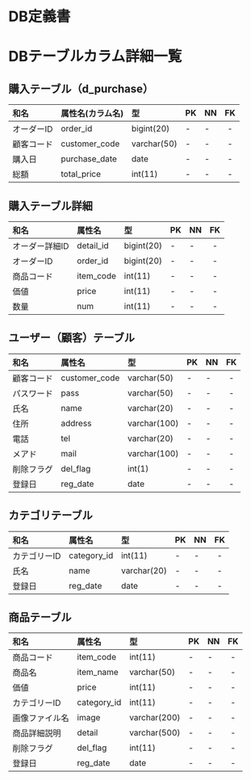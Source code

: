 # DB定義書
# DBテーブルカラム詳細一覧

## 購入テーブル（d_purchase）
|和名|属性名(カラム名)|型|PK|NN|FK|
|:---|:------|:--|:--|:--|:--:|
|オーダーID|order_id|bigint(20)|-|-|-|
|顧客コード|customer_code|varchar(50)|-|-|-|
|購入日|purchase_date|date|-|-|-|
|総額|total_price|int(11)|-|-|-|

## 購入テーブル詳細
|和名|属性名|型|PK|NN|FK|
|:--|:------|:--|:--|:--|:--:|
|オーダー詳細ID|detail_id|bigint(20)|-|-|-|
|オーダーID|order_id|bigint(20)|-|-|-|
|商品コード|item_code|int(11)|-|-|-|
|価値|price|int(11)|-|-|-|
|数量|num|int(11)|-|-|-|

## ユーザー（顧客）テーブル 
|和名|属性名|型|PK|NN|FK|
|:--|:------|:--|:--|:--|:--:|
|顧客コード|customer_code|varchar(50)|-|-|-|
|パスワード|pass|varchar(50)|-|-|-|
|氏名|name|varchar(20)|-|-|-|
|住所|address|varchar(100)|-|-|-|
|電話|tel|varchar(20)|-|-|-|
|メアド|mail|varchar(100)|-|-|-|
|削除フラグ|del_flag|int(1)|-|-|-|
|登録日|reg_date|date|-|-|-|

## カテゴリテーブル
|和名|属性名|型|PK|NN|FK|
|:--|:-----|:-|:-|:--|:--:|
|カテゴリーID|category_id|int(11)|-|-|-|
|氏名|name|varchar(20)|-|-|-|
|登録日|reg_date|date|-|-|-|

## 商品テーブル
|和名|属性名|型|PK|NN|FK|
|:--|:------|:--|:--|:--|:--:|
|商品コード|item_code|int(11)|-|-|-|
|商品名|item_name|varchar(50)|-|-|-|
|価値|price|int(11)|-|-|-|
|カテゴリーID|category_id|int(11)|-|-|-|
|画像ファイル名|image|varchar(200)|-|-|-|
|商品詳細説明|detail|varchar(500)|-|-|-|
|削除フラグ|del_flag|int(11)|-|-|-|
|登録日|reg_date|date|-|-|-|
